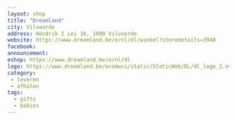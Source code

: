 ```yaml
---
layout: shop
title: "Dreamland"
city: Vilvoorde
address: Hendrik I Lei 16, 1800 Vilvoorde
website: https://www.dreamland.be/e/nl/dl/winkel?storedetails=3948
facebook: 
announcement: 
eshop: https://www.dreamland.be/e/nl/dl
logo: https://www.dreamland.be/ecomwcs/static/StaticWeb/DL/dl_logo_2.svg
category: 
 - leveren
 - afhalen
tags:
  - gifts
  - babies
---
```


